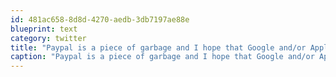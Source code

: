 ```yaml
---
id: 481ac658-8d8d-4270-aedb-3db7197ae88e
blueprint: text
category: twitter
title: "Paypal is a piece of garbage and I hope that Google and/or Apple obliterate their crappy 'service'"
caption: "Paypal is a piece of garbage and I hope that Google and/or Apple obliterate their crappy 'service'"
---
```


